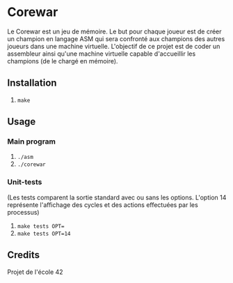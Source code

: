 #  Corewar
Le Corewar est un jeu de mémoire.
Le but pour chaque joueur est de créer un champion en langage ASM qui sera confronté aux champions des autres joueurs dans une machine virtuelle.
L'objectif de ce projet est de coder un assembleur ainsi qu'une machine virtuelle capable d'accueillir les champions (de le chargé en mémoire).
## Installation
1. `make`
## Usage
### Main program
1. `./asm`
2. `./corewar`
### Unit-tests
(Les tests comparent la sortie standard avec ou sans les options. L'option 14 représente l'affichage des cycles et des actions effectuées par les processus)
1. `make tests OPT=`
2. `make tests OPT=14`
## Credits
Projet de l'école 42
